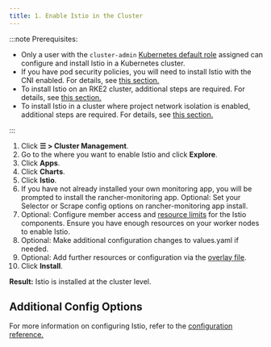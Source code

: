 ```yaml
---
title: 1. Enable Istio in the Cluster
---
```


<head>
  <link rel="canonical" href="https://ranchermanager.docs.rancher.com/how-to-guides/advanced-user-guides/istio-setup-guide/enable-istio-in-cluster"/>
</head>

:::note Prerequisites:

- Only a user with the `cluster-admin` [Kubernetes default role](https://kubernetes.io/docs/reference/access-authn-authz/rbac/#user-facing-roles) assigned can configure and install Istio in a Kubernetes cluster.
- If you have pod security policies, you will need to install Istio with the CNI enabled. For details, see [this section.](../../../integrations-in-rancher/istio/configuration-options/pod-security-policies.md)
- To install Istio on an RKE2 cluster, additional steps are required. For details, see [this section.](../../../integrations-in-rancher/istio/configuration-options/install-istio-on-rke2-cluster.md)
- To install Istio in a cluster where project network isolation is enabled, additional steps are required. For details, see [this section.](../../../integrations-in-rancher/istio/configuration-options/project-network-isolation.md)

:::

1.  Click **☰ > Cluster Management**.
1. Go to the where you want to enable Istio and click **Explore**.
1. Click **Apps**.
1. Click **Charts**.
1. Click **Istio**.
1. If you have not already installed your own monitoring app, you will be prompted to install the rancher-monitoring app. Optional: Set your Selector or Scrape config options on rancher-monitoring app install.
1. Optional: Configure member access and [resource limits](../../../integrations-in-rancher/istio/cpu-and-memory-allocations.md) for the Istio components. Ensure you have enough resources on your worker nodes to enable Istio.
1. Optional: Make additional configuration changes to values.yaml if needed.
1. Optional: Add further resources or configuration via the [overlay file](../../../pages-for-subheaders/configuration-options.md#overlay-file).
1. Click **Install**.

**Result:** Istio is installed at the cluster level.

## Additional Config Options

For more information on configuring Istio, refer to the [configuration reference.](../../../pages-for-subheaders/configuration-options.md)
